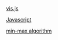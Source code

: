 [vis.js](https://visjs.github.io/vis-network/docs/network/)

[Javascript](https://www.w3schools.com/)

[min-max algorithm](https://www.javatpoint.com/mini-max-algorithm-in-ai)
